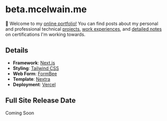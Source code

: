 # beta.mcelwain.me
👋 Welcome to my [online portfolio!](https://beta.mcelwain.me/) You can find posts about my personal and professional technical [projects](https://beta.mcelwain.me/projects), [work experiences](https://beta.mcelwain.me/experience), and [detailed notes](https://beta.mcelwain.me/posts) on certifications I'm working towards.

## Details
- **Framework**: [Next.js](https://nextjs.org/)
- **Styling**: [Tailwind CSS](https://tailwindcss.com/)
- **Web Form**: [FormBee](https://formbee.dev/)
- **Template**: [Nextra](https://nextra.site/)
- **Deployment**: [Vercel](https://vercel.com)

## Full Site Release Date
Coming Soon
